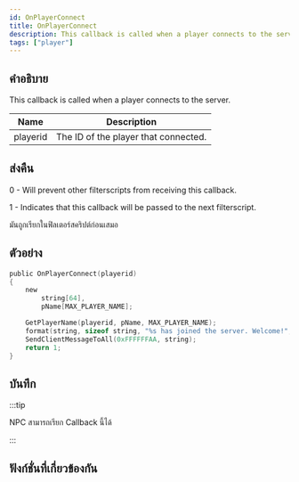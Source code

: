 ```yaml
---
id: OnPlayerConnect
title: OnPlayerConnect
description: This callback is called when a player connects to the server.
tags: ["player"]
---
```


## คำอธิบาย

This callback is called when a player connects to the server.

| Name     | Description                          |
| -------- | ------------------------------------ |
| playerid | The ID of the player that connected. |

## ส่งคืน

0 - Will prevent other filterscripts from receiving this callback.

1 - Indicates that this callback will be passed to the next filterscript.

มันถูกเรียกในฟิลเตอร์สคริปต์ก่อนเสมอ

## ตัวอย่าง

```c
public OnPlayerConnect(playerid)
{
    new
        string[64],
        pName[MAX_PLAYER_NAME];

    GetPlayerName(playerid, pName, MAX_PLAYER_NAME);
    format(string, sizeof string, "%s has joined the server. Welcome!", pName);
    SendClientMessageToAll(0xFFFFFFAA, string);
    return 1;
}
```

## บันทึก

:::tip

NPC สามารถเรียก Callback นี้ได้

:::

## ฟังก์ชั่นที่เกี่ยวข้องกัน
